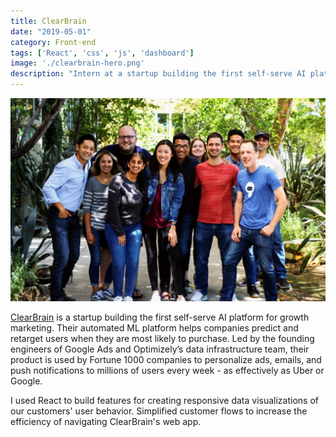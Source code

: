 ```yaml
---
title: ClearBrain
date: "2019-05-01"
category: Front-end
tags: ['React', 'css', 'js', 'dashboard']
image: './clearbrain-hero.png'
description: "Intern at a startup building the first self-serve AI platform for growth marketing. Their automated ML platform helps companies predict and retarget users when they are most likely to purchase."
---
```


![Clearbrain team photo](./clearbrain-team.jpg)

[ClearBrain](https://www.clearbrain.com/) is a startup building the first self-serve AI platform for growth marketing. Their automated ML platform helps companies predict and retarget users when they are most likely to purchase. Led by the founding engineers of Google Ads and Optimizely’s data infrastructure team, their product is used by Fortune 1000 companies to personalize ads, emails, and push notifications to millions of users every week - as effectively as Uber or Google.

I used React to build features for creating responsive data visualizations of our customers' user behavior.
Simplified customer flows to increase the efficiency of navigating ClearBrain's web app.

